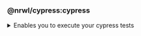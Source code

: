 <!-- markdownlint-disable MD041 -->
### @nrwl/cypress:cypress

<details>
<summary>Enables you to execute your cypress tests</summary>

The _cypress_ executor is an executor provided by `@nrwl/cypress` and enables you to run your e2e tests. 

## Usage

The following command will run all of the cypress tests within your applications cypress test folder, as part of the executor it will automatically spin up a web server on local host for the corresponding application.

```bash
nx e2e <app-name>
```

### Command line arguments

See the [@nrwl/cypress](https://nx.dev/packages/cypress/executors/cypress) plugin page for a list of up to date command line arguments


</details>
